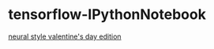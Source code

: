 # tensorflow-IPythonNotebook

[neural style valentine's day edition](https://github.com/wubr2000/tensorflow-IPythonNotebook/tree/master/neural-style)

